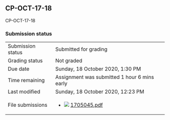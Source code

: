 <h2>CP-OCT-17-18</h2>CP-OCT-17-18<br />

<h3>Submission status</h3><table>
<tbody><tr>
<td>Submission status</td>
<td>Submitted for grading</td>
</tr>
<tr>
<td>Grading status</td>
<td>Not graded</td>
</tr>
<tr>
<td>Due date</td>
<td>Sunday, 18 October 2020, 1:30 PM</td>
</tr>
<tr>
<td>Time remaining</td>
<td>Assignment was submitted 1 hour 6 mins early</td>
</tr>
<tr>
<td>Last modified</td>
<td>Sunday, 18 October 2020, 12:23 PM</td>
</tr>
<tr>
<td>File submissions</td>
<td><ul><li><img src="..%5C..%5C..%5CJanuary%202018%5CCSE101%5CNews%20forum%5CCLASS%20TEST%202%20Marks%5Cfile%5Cpdf.png" /> <a href="file%5C1705045.pdf">1705045.pdf</a> 
</li></ul>

</td>
</tr>

</tbody>
</table>



